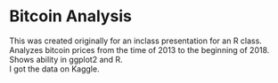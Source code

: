 # Bitcoin Analysis  
This was created originally for an inclass presentation for an R class.  
Analyzes bitcoin prices from the time of 2013 to the beginning of 2018.  
Shows ability in ggplot2 and R.  
I got the data on Kaggle.
